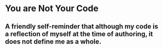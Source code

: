 # You are Not Your Code

## A friendly self-reminder that although my code is a reflection of myself at the time of authoring, it does not define me as a whole.